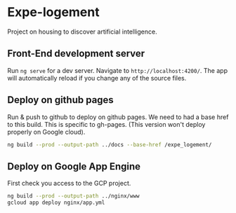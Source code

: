 # Expe-logement
Project on housing to discover artificial intelligence.

## Front-End development server

Run `ng serve` for a dev server. Navigate to `http://localhost:4200/`. The app will automatically reload if you change any of the source files.  


## Deploy on github pages

Run & push to github to deploy on github pages. We need to had a base href to this build. This is specific to gh-pages. (This version won't deploy properly on Google cloud).

```sh
ng build --prod --output-path ../docs --base-href /expe_logement/
```

## Deploy on Google App Engine

First check you access to the GCP project.

```sh
ng build --prod --output-path ../nginx/www
gcloud app deploy nginx/app.yml
```
